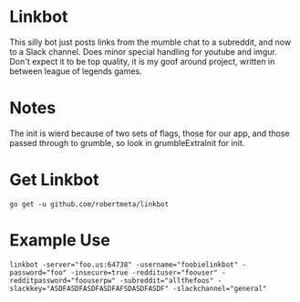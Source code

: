 # Linkbot
This silly bot just posts links from the mumble chat to a subreddit, and now to a Slack channel. Does minor special handling for youtube and imgur.  Don't expect it to be top
quality, it is my goof around project, written in between league of legends games.

# Notes
The init is wierd because of two sets of flags, those for our app, and those passed through to grumble, so look in grumbleExtraInit for init.

# Get Linkbot
    go get -u github.com/robertmeta/linkbot

# Example Use
    linkbot -server="foo.us:64738" -username="foobielinkbot" -password="foo" -insecure=true -reddituser="foouser" -redditpassword="foouserpw" -subreddit="allthefoos" -slackkey="ASDFASDFASDFASDFAFSDASDFASDF" -slackchannel="general"
